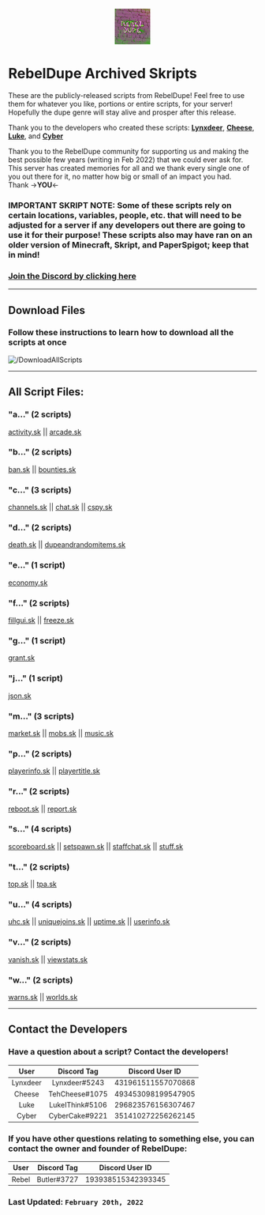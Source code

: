 <p align="center">
  <img src="https://raw.githubusercontent.com/CyberedCake/RDScripts/main/assets/RebelDupeLogo.png" />
</p>

# RebelDupe Archived Skripts
These are the publicly-released scripts from RebelDupe! Feel free to use them for whatever you like, portions or 
entire scripts, for your server! Hopefully the dupe genre will stay alive and prosper after this release.

Thank you to the developers who created these scripts: **[Lynxdeer](#lynxdeer)**, **[Cheese](#cheese)**, **[Luke](#luke)**, and **[Cyber](#cyber)**     
           
Thank you to the RebelDupe community for supporting us and making the best possible few years (writing in Feb 2022) 
that we could ever ask for. This server has created memories for all and we thank every single one of you out there for it, no matter how big or small of an impact you had.          
Thank ->**YOU**<-

### IMPORTANT SKRIPT NOTE: Some of these scripts rely on certain locations, variables, people, etc. that will need to be adjusted for a server if any developers out there are going to use it for their purpose! These scripts also may have ran on an older version of Minecraft, Skript, and PaperSpigot; keep that in mind!

### [Join the Discord by clicking here](https://dsc.gg/rebeldupe)

---
## Download Files
### Follow these instructions to learn how to download all the scripts at once
![/DownloadAllScripts](assets/DownloadAllScripts.png)

---

## All Script Files:

### "a..." (2 scripts)
[activity.sk](https://github.com/CyberedCake/RDScripts/blob/main/scripts/activity.sk) ||
[arcade.sk](https://github.com/CyberedCake/RDScripts/blob/main/scripts/arcade.sk)

### "b..." (2 scripts)
[ban.sk](https://github.com/CyberedCake/RDScripts/blob/main/scripts/ban.sk) ||
[bounties.sk](https://github.com/CyberedCake/RDScripts/blob/main/scripts/bounties.sk)

### "c..." (3 scripts)
[channels.sk](https://github.com/CyberedCake/RDScripts/blob/main/scripts/channels.sk) ||
[chat.sk](https://github.com/CyberedCake/RDScripts/blob/main/scripts/chat.sk) ||
[cspy.sk](https://github.com/CyberedCake/RDScripts/blob/main/scripts/cspy.sk) 

### "d..." (2 scripts)
[death.sk](https://github.com/CyberedCake/RDScripts/blob/main/scripts/death.sk) ||
[dupeandrandomitems.sk](https://github.com/CyberedCake/RDScripts/blob/main/scripts/dupeandrandomitems.sk) 

### "e..." (1 script)
[economy.sk](https://github.com/CyberedCake/RDScripts/blob/main/scripts/economy.sk) 

### "f..." (2 scripts)
[fillgui.sk](https://github.com/CyberedCake/RDScripts/blob/main/scripts/fillgui.sk) ||
[freeze.sk](https://github.com/CyberedCake/RDScripts/blob/main/scripts/freeze.sk) 

### "g..." (1 script)
[grant.sk](https://github.com/CyberedCake/RDScripts/blob/main/scripts/grant.sk) 

### "j..." (1 script)
[json.sk](https://github.com/CyberedCake/RDScripts/blob/main/scripts/json.sk) 

### "m..." (3 scripts)
[market.sk](https://github.com/CyberedCake/RDScripts/blob/main/scripts/market.sk) ||
[mobs.sk](https://github.com/CyberedCake/RDScripts/blob/main/scripts/mobs.sk) ||
[music.sk](https://github.com/CyberedCake/RDScripts/blob/main/scripts/music.sk) 

### "p..." (2 scripts)
[playerinfo.sk](https://github.com/CyberedCake/RDScripts/blob/main/scripts/playerinfo.sk) ||
[playertitle.sk](https://github.com/CyberedCake/RDScripts/blob/main/scripts/playertitle.sk) 

### "r..." (2 scripts)
[reboot.sk](https://github.com/CyberedCake/RDScripts/blob/main/scripts/reboot.sk) ||
[report.sk](https://github.com/CyberedCake/RDScripts/blob/main/scripts/report.sk) 

### "s..." (4 scripts)
[scoreboard.sk](https://github.com/CyberedCake/RDScripts/blob/main/scripts/scoreboard.sk) ||
[setspawn.sk](https://github.com/CyberedCake/RDScripts/blob/main/scripts/setspawn.sk) ||
[staffchat.sk](https://github.com/CyberedCake/RDScripts/blob/main/scripts/staffchat.sk) ||
[stuff.sk](https://github.com/CyberedCake/RDScripts/blob/main/scripts/stuff.sk) 

### "t..." (2 scripts)
[top.sk](https://github.com/CyberedCake/RDScripts/blob/main/scripts/top.sk) ||
[tpa.sk](https://github.com/CyberedCake/RDScripts/blob/main/scripts/tpa.sk) 

### "u..." (4 scripts)
[uhc.sk](https://github.com/CyberedCake/RDScripts/blob/main/scripts/uhc.sk) ||
[uniquejoins.sk](https://github.com/CyberedCake/RDScripts/blob/main/scripts/uniquejoins.sk) ||
[uptime.sk](https://github.com/CyberedCake/RDScripts/blob/main/scripts/uptime.sk) ||
[userinfo.sk](https://github.com/CyberedCake/RDScripts/blob/main/scripts/userinfo.sk)

### "v..." (2 scripts)
[vanish.sk](https://github.com/CyberedCake/RDScripts/blob/main/scripts/vanish.sk) ||
[viewstats.sk](https://github.com/CyberedCake/RDScripts/blob/main/scripts/viewstats.sk)

### "w..." (2 scripts)
[warns.sk](https://github.com/CyberedCake/RDScripts/blob/main/scripts/warns.sk) ||
[worlds.sk](https://github.com/CyberedCake/RDScripts/blob/main/scripts/worlds.sk) 

---
<a name="lynxdeer"></a> <a name="cheese"></a> <a name="luke"></a> <a name="cyber"></a>

## Contact the Developers
### Have a question about a script? Contact the developers!
| User             | Discord Tag     | Discord User ID    |
| :--------------: | :-------------: | :----------------: |
| Lynxdeer         | Lynxdeer#5243   | 431961511557070868 |
| Cheese           | TehCheese#1075  | 493453098199547905 |
| Luke             | LukeIThink#5106 | 296823576156307467 |
| Cyber            | CyberCake#9221  | 351410272256262145 |

### If you have other questions relating to something else, you can contact the owner and founder of RebelDupe:
| User            | Discord Tag | Discord User ID    |
| :-------------: | :---------: | :----------------: |
| Rebel           | Butler#3727 | 193938515342393345 |

### Last Updated: `February 20th, 2022`
